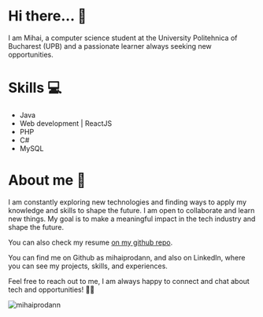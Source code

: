 # Hi there... 👋
I am Mihai, a computer science student at the University Politehnica of Bucharest (UPB) and a passionate learner always seeking new opportunities.

# Skills 💻
* Java
* Web development | ReactJS
* PHP
* C#
* MySQL

# About me 🌟
I am constantly exploring new technologies and finding ways to apply my knowledge and skills to shape the future. I am open to collaborate and learn new things. My goal is to make a meaningful impact in the tech industry and shape the future.

You can also check my resume [on my github repo]([https://pages.github.com/](https://github.com/mihaiprodann/mihaiprodann)).

You can find me on Github as mihaiprodann, and also on LinkedIn, where you can see my projects, skills, and experiences.

Feel free to reach out to me, I am always happy to connect and chat about tech and opportunities! 🤝🚀


<p><img align="left" src="https://github-readme-stats.vercel.app/api/top-langs?username=mihaiprodann&show_icons=true&locale=en&layout=compact" alt="mihaiprodann" /></p>

